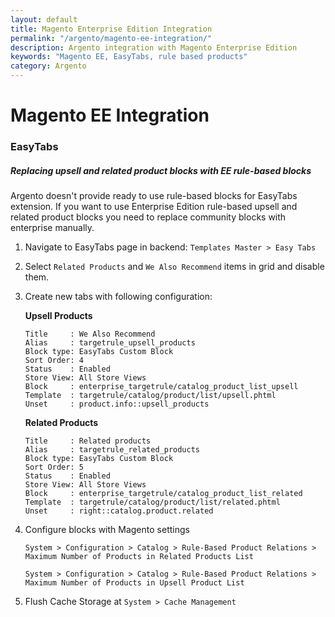 ```yaml
---
layout: default
title: Magento Enterprise Edition Integration
permalink: "/argento/magento-ee-integration/"
description: Argento integration with Magento Enterprise Edition
keywords: "Magento EE, EasyTabs, rule based products"
category: Argento
---
```


# Magento EE Integration

### EasyTabs

##### Replacing upsell and related product blocks with EE rule-based blocks

Argento doesn't provide ready to use rule-based blocks for EasyTabs extension. If you want to use Enterprise Edition rule-based upsell and related product blocks you need to replace community blocks with enterprise manually.

 1. Navigate to EasyTabs page in backend: `Templates Master > Easy Tabs`
 2. Select `Related Products` and  `We Also Recommend` items in grid and disable
 them.
 3. Create new tabs with following configuration:

    **Upsell Products**

    ```
    Title     : We Also Recommend
    Alias     : targetrule_upsell_products
    Block type: EasyTabs Custom Block
    Sort Order: 4
    Status    : Enabled
    Store View: All Store Views
    Block     : enterprise_targetrule/catalog_product_list_upsell
    Template  : targetrule/catalog/product/list/upsell.phtml
    Unset     : product.info::upsell_products
    ```

    **Related Products**

    ```
    Title     : Related products
    Alias     : targetrule_related_products
    Block type: EasyTabs Custom Block
    Sort Order: 5
    Status    : Enabled
    Store View: All Store Views
    Block     : enterprise_targetrule/catalog_product_list_related
    Template  : targetrule/catalog/product/list/related.phtml
    Unset     : right::catalog.product.related
    ```

 4. Configure blocks with Magento settings

    `System > Configuration > Catalog > Rule-Based Product Relations > Maximum Number of Products in Related Products List`

    `System > Configuration > Catalog > Rule-Based Product Relations > Maximum Number of Products in Upsell Product List`

 5. Flush Cache Storage at `System > Cache Management`
